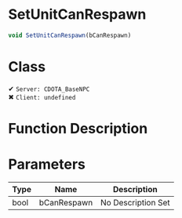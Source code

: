 # SetUnitCanRespawn
```js	
void SetUnitCanRespawn(bCanRespawn)
```
# Class
✔ `Server: CDOTA_BaseNPC`  
✖ `Client: undefined`  

# Function Description

# Parameters
Type|Name|Description
--|--|--
bool|bCanRespawn|No Description Set
